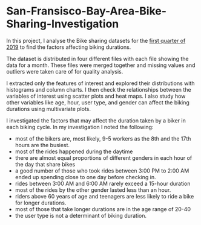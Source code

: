 # San-Fransisco-Bay-Area-Bike-Sharing-Investigation

In this project, I analyse the Bike sharing datasets for the [first quarter of 2019](https://s3.amazonaws.com/fordgobike-data/index.html) to find the factors affecting biking durations. 

The dataset is distributed in four different files with each file showing the data for a month. These files were merged together and missing values and outliers were taken care of for quality analysis.

I extracted only the features of interest and explored their distributions with histograms and column charts. I then check the relationships between the variables of interest using scatter plots and heat maps. I also study how other variables like age, hour, user type, and gender can affect the biking durations using multivariate plots. 

I investigated the factors that may affect the duration taken by a biker in each biking cycle. In my investigation I noted the following:

- most of the bikers are, most likely, 9-5 workers as the 8th and the 17th hours are the busiest.
- most of the rides happened during the daytime 
- there are almost equal proportions of different genders in each hour of the day that share bikes
- a good number of those who took rides between 3:00 PM to 2:00 AM ended up spending close to one day before checking in.
- rides between 3:00 AM and 6:00 AM rarely exceed a 15-hour duration
- most of the rides by the other gender lasted less than an hour.
- riders above 60 years of age and teenagers are less likely to ride a bike for longer durations.
- most of those that take longer durations are in the age range of 20-40
- the user type is not a determinant of biking duration.
